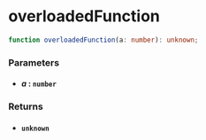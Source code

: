 # overloadedFunction

```typescript
function overloadedFunction(a: number): unknown;
```

### Parameters

- #### _a_ : `number`

### Returns

- #### `unknown`
